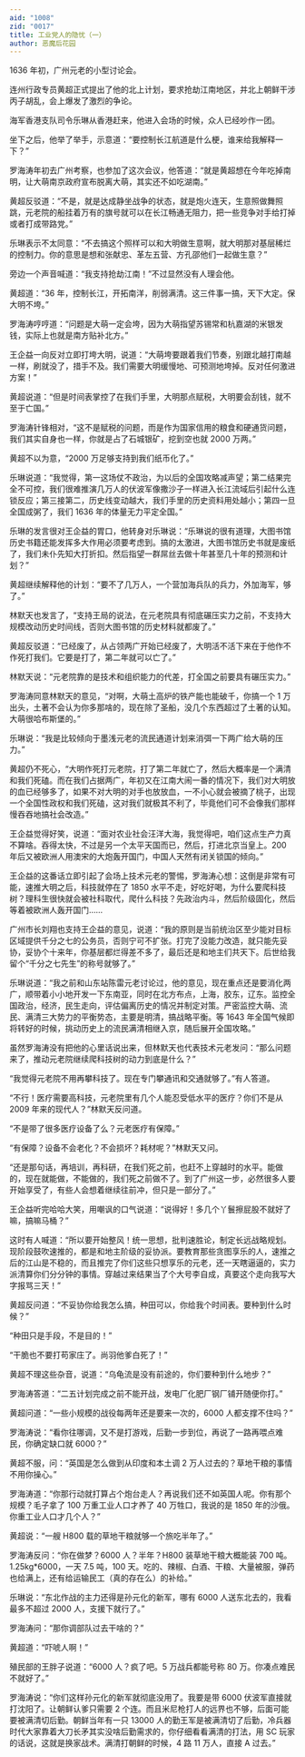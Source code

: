 ```yaml
---
aid: "1008"
zid: "0017"
title: 工业党人的隐忧（一）
author: 恶魔后花园
---
```


1636 年初，广州元老的小型讨论会。

连州行政专员黄超正式提出了他的北上计划，要求抢劫江南地区，并北上朝鲜干涉丙子胡乱，会上爆发了激烈的争论。

海军香港支队司令乐琳从香港赶来，他进入会场的时候，众人已经吵作一团。

坐下之后，他举了举手，示意道：“要控制长江航道是什么梗，谁来给我解释一下？”

罗海涛年初去广州考察，也参加了这次会议，他答道：“就是黄超想在今年吃掉南明，让大萌南京政府宣布脱离大萌，其实还不如吃湖南。”

黄超反驳道：“不是，就是达成静坐战争的状态，就是炮火连天，生意照做舞照跳，元老院的船挂着万有的旗号就可以在长江畅通无阻力，把一些竞争对手给打掉或者打成带路党。”

乐琳表示不太同意：“不去搞这个照样可以和大明做生意啊，就大明那对基层稀烂的控制力。你的意思是想和张献忠、革左五营、方孔邵他们一起做生意？”

旁边一个声音喊道：“我支持抢劫江南！”不过显然没有人理会他。

黄超道：“36 年，控制长江，开拓南洋，削弱满清。这三件事一搞，天下大定。保大明不垮。”

罗海涛哼哼道：“问题是大萌一定会垮，因为大萌指望苏锡常和杭嘉湖的米银发钱，实际上也就是南方贴补北方。”

王企益一向反对立即打垮大明，说道：“大萌垮要跟着我们节奏，别跟北越打南越一样，刷就没了，措手不及。我们需要大明缓慢地、可预测地垮掉。反对任何激进方案！”

黄超说道：“但是时间表掌控了在我们手里，大明那点赋税，大明要会刮钱，就不至于亡国。”

罗海涛针锋相对，“这不是赋税的问题，而是作为国家信用的粮食和硬通货问题，我们其实自身也一样，你就是占了石城银矿，挖到空也就 2000 万两。”

黄超不以为意，“2000 万足够支持到我们纸币化了。”

乐琳说道：“我觉得，第一这场仗不政治，为以后的全国攻略减声望；第二结果完全不可控，我们很难推演几万人的伏波军像撒沙子一样进入长江流域后引起什么连锁反应；第三接第二，历史线变动越大，我们手里的历史资料用处越小；第四一旦全国成粥了，我们 1636 年的体量无力平定全国。”

乐琳的发言很对王企益的胃口，他转身对乐琳说：“乐琳说的很有道理，大图书馆历史书籍还能发挥多大作用必须要考虑到。搞的太激进，大图书馆历史书就是废纸了，我们未仆先知大打折扣。然后指望一群屌丝去做十年甚至几十年的预测和计划？”

黄超继续解释他的计划：“要不了几万人，一个营加海兵队的兵力，外加海军，够了。”

林默天也发言了，“支持王局的说法，在元老院具有彻底碾压实力之前，不支持大规模改动历史时间线，否则大图书馆的历史材料就都废了。”

黄超反驳道：“已经废了，从占领两广开始已经废了，大明活不活下来在于他作不作死打我们。它要是打了，第二年就可以亡了。”

林默天说：“元老院靠的是技术和组织能力的代差，打全国之前要具有碾压实力。”

罗海涛同意林默天的意见，“对啊，大萌土高炉的铁产能也能破千，你搞一个 1 万出头，土著不会认为你多那啥的，现在除了圣船，没几个东西超过了土著的认知。大萌很哈布斯堡的。”

乐琳说：“我是比较倾向于墨浅元老的流民通道计划来消弭一下两广给大萌的压力。”

黄超仍不死心，“大明作死打元老院，打了第二年就亡了，然后大概率是一个满清和我们死磕。而在我们占据两广，年初又在江南大闹一番的情况下，我们对大明放的血已经够多了，如果不对大明的对手也放放血，一不小心就会被摘了桃子，出现一个全国性政权和我们死磕，这对我们就极其不利了，毕竟他们可不会像我们那样慢吞吞地搞社会改造。”

王企益觉得好笑，说道：“面对农业社会汪洋大海，我觉得吧，咱们这点生产力真不算啥。吞得太快，不过是另一个太平天国而已，然后，打进北京当皇上。200 年后又被欧洲人用澳宋的大炮轰开国门，中国人天然有闭关锁国的倾向。”

王企益的这番话立即引起了会场上技术元老的警惕，罗海涛心想：这倒是非常有可能，速推大明之后，科技就停在了 1850 水平不走，好吃好喝，为什么要爬科技树？理科生很快就会被社科取代，爬什么科技？先政治内斗，然后阶级固化，然后等着被欧洲人轰开国门……

广州市长刘翔也支持王企益的意见，说道：“我的原则是当前统治区至少能对目标区域提供千分之七的公务员，否则宁可不扩张。打完了没能力改造，就只能先妥协，妥协个十来年，你基层都烂得差不多了，最后还是和地主们共天下。后世给我留个“千分之七先生”的称号就够了。”

乐琳说道：“我之前和山东站陈雷元老讨论过，他的意见，现在重点还是要消化两广，顺带着小小地开发一下东南亚，同时在北方布点，上海，胶东，辽东。监控全国政治，经济，民生走向，评估偏离历史的情况并制定对策。严密监控大萌、流民、满清三大势力的平衡势态，主要是明清，搞战略平衡。等 1643 年全国气候即将转好的时候，挑动历史上的流民满清相继入京，随后展开全国攻略。”

虽然罗海涛没有把他的心里话说出来，但林默天也代表技术元老发问：“那么问题来了，推动元老院继续爬科技树的动力到底是什么？”

“我觉得元老院不用再攀科技了。现在专门攀通讯和交通就够了。”有人答道。

“不行！医疗需要高科技，元老院里有几个人能忍受低水平的医疗？你们不是从 2009 年来的现代人？”林默天反问道。

“不是带了很多医疗设备了么？元老医疗有保障。”

“有保障？设备不会老化？不会损坏？耗材呢？”林默天又问。

“还是那句话，再培训，再科研，在我们死之前，也赶不上穿越时的水平。能做的，现在就能做，不能做的，我们死之前做不了。到了广州这一步，必然很多人要开始享受了，有些人会想着继续往前冲，但只是一部分了。”

王企益听完哈哈大笑，用嘲讽的口气说道：“说得好！多几个丫鬟擦屁股不就好了嘛，搞嘛马桶？”

这时有人喊道：“所以要开始整风！统一思想，批判速胜论，制定长远战略规划。现阶段鼓吹速推的，都是和地主阶级的妥协派。要教育那些贪图享乐的人，速推之后的江山是不稳的，而且推完了你们这些只想享乐的元老，还一天瞎逼逼的，实力派清算你们分分钟的事情。穿越过来结果当了个大号李自成，真要这个走向我写大字报骂三天！”

黄超反问道：“不妥协你给我怎么搞，种田可以，你给我个时间表。要种到什么时候？”

“种田只是手段，不是目的！”

“干脆也不要打苟家庄了。尚羽他爹白死了！”

黄超不理这些杂音，说道：“乌龟流是没有前途的，你们要种到什么地步？”

罗海涛答道：“二五计划完成之前不能开战，发电厂化肥厂钢厂铺开随便你打。”

黄超问道：“一些小规模的战役每两年还是要来一次的，6000 人都支撑不住吗？”

罗海涛说：“看你往哪调，又不是打游戏，后勤一步到位，再说了一路再喂点难民，你确定缺口就 6000？”

黄超不服，问：“英国是怎么做到从印度和本土调 2 万人过去的？草地干粮的事情不用你操心。”

罗海涛道：“你那行动就打算占个炮台走人？再说我们还不如英国人呢。你有那个规模？毛子拿了 100 万重工业人口才养了 40 万牲口，我说的是 1850 年的沙俄。你重工业人口才几个人？”

黄超说：“一艘 H800 载的草地干粮就够一个旅吃半年了。”

罗海涛反问：“你在做梦？6000 人？半年？H800 装草地干粮大概能装 700 吨。1.25kg\*6000，一天 7.5 吨，100 天。吃的、辣椒、白酒、干粮、大量被服，弹药也给满上，还有给运输民工（真的存在么）的补给。”

乐琳说：“东北作战的主力还得是孙元化的新军，哪有 6000 人送东北去的，我看最多不超过 2000 人，支援下就行了。”

罗海涛问：“那你调部队过去干啥的？”

黄超道：“吓唬人啊！”

殖民部的王胖子说道：“6000 人？疯了吧。5 万战兵都能号称 80 万。你凑点难民不就好了。”

罗海涛说：“你们这样孙元化的新军就彻底没用了。我要是带 6000 伏波军直接就打沈阳了。让朝鲜认爹只需要 2 个连。而且米尼枪打人的远界也不够，后面可能要被满清切后勤。朝鲜当年有一只 13000 人的勤王军是被满清切了后勤，冷兵器时代大家靠着大刀长矛其实没啥后勤需求的，你仔细看看满清的打法，用 SC 玩家的话说，这就是换家战术。满清打朝鲜的时候，4 路 11 万人，直接 A 过去。”
